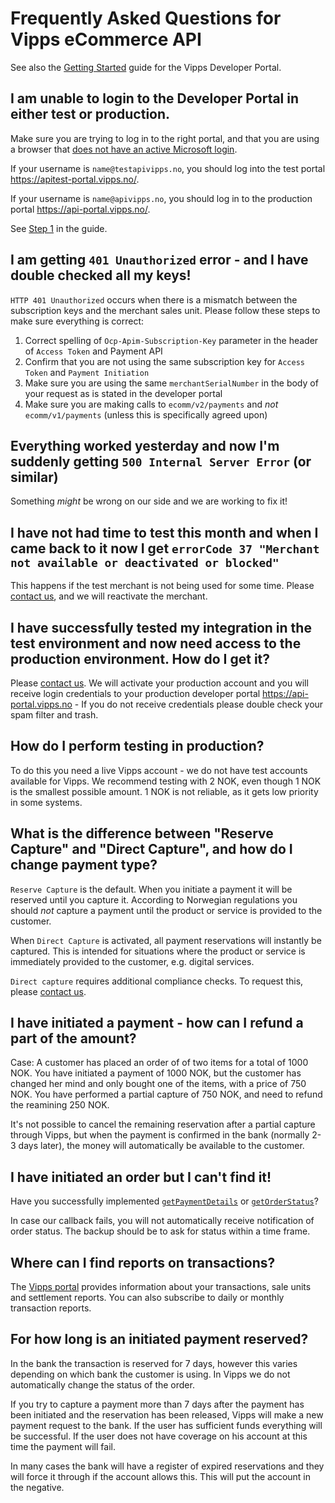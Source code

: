 # Frequently Asked Questions for Vipps eCommerce API

See also the 
[Getting Started](https://github.com/vippsas/vipps-developers/blob/master/vipps-developer-portal-getting-started.md) 
guide for the Vipps Developer Portal.

## I am unable to login to the Developer Portal in either test or production.

Make sure you are trying to log in to the right portal, and that you are using a browser that 
[does not have an active Microsoft login](https://github.com/vippsas/vipps-developers/blob/master/vipps-developer-portal-getting-started.md#remember-to-log-out-of-other-microsoft-accounts).

If your username is `name@testapivipps.no`, you should log into the test portal https://apitest-portal.vipps.no/.

If your username is `name@apivipps.no`, you should log in to the production portal https://api-portal.vipps.no/.

See [Step 1](https://github.com/vippsas/vipps-developers/blob/master/vipps-developer-portal-getting-started.md#step-1)
in the guide.

## I am getting `401 Unauthorized` error - and I have double checked all my keys!

`HTTP 401 Unauthorized` occurs when there is a mismatch between the subscription keys and the
merchant sales unit. Please follow these steps to make sure everything is correct:

1. Correct spelling of `Ocp-Apim-Subscription-Key` parameter in the header of `Access Token` and Payment API
2. Confirm that you are not using the same subscription key for `Access Token` and `Payment Initiation`
3. Make sure you are using the same `merchantSerialNumber` in the body of your request as is stated in the developer portal
4. Make sure you are making calls to `ecomm/v2/payments` and _not_ `ecomm/v1/payments` (unless this is specifically agreed upon)

## Everything worked yesterday and now I'm suddenly getting `500 Internal Server Error` (or similar)

Something _might_ be wrong on our side and we are working to fix it! 

## I have not had time to test this month and when I came back to it now I get `errorCode 37 "Merchant not available or deactivated or blocked"`

This happens if the test merchant is not being used for some time. Please 
[contact us](https://github.com/vippsas/vipps-developers/blob/master/contact.md), and we will reactivate the merchant.

## I have successfully tested my integration in the test environment and now need access to the production environment. How do I get it?

Please [contact us](https://github.com/vippsas/vipps-developers/blob/master/contact.md).
We will activate your production account and you will receive login credentials
to your production developer portal https://api-portal.vipps.no - If you do not receive credentials please double check
your spam filter and trash.

## How do I perform testing in production?

To do this you need a live Vipps account - we do not have test accounts available for Vipps.
We recommend testing with 2 NOK, even though 1 NOK is the smallest possible amount.
1 NOK is not reliable, as it gets low priority in some systems.

## What is the difference between "Reserve Capture" and "Direct Capture", and how do I change payment type?

`Reserve Capture` is the default. When you initiate a payment it will be reserved until you capture it.
According to Norwegian regulations you should _not_ capture a payment until the product or service is provided to the customer.

When `Direct Capture` is activated, all payment reservations will instantly be captured.
This is intended for situations where the product or service is immediately provided to the customer, e.g. digital services.

`Direct capture` requires additional compliance checks. To request this, please [contact us](https://www.vipps.no/bedrift/kontakt-oss).

## I have initiated a payment - how can I refund a part of the amount?

Case: A customer has placed an order of of two items for a total of 1000 NOK. You have initiated a payment of 1000 NOK, but the customer has changed her mind and only bought one of the items, with a price of 750 NOK. You have performed a partial capture of 750 NOK, and need to refund the reamining 250 NOK.

It's not possible to cancel the remaining reservation after a partial capture through Vipps, but when the payment is confirmed
in the bank (normally 2-3 days later), the money will automatically be available to the customer.

## I have initiated an order but I can't find it!

Have you successfully implemented 
[`getPaymentDetails`](https://github.com/vippsas/vipps-ecom-api/blob/master/vipps-ecom-api.md#get-payment-details) or 
[`getOrderStatus`](https://github.com/vippsas/vipps-ecom-api/blob/master/vipps-ecom-api.md#get-order-status)?

In case our callback fails, you will not automatically receive notification of order status. The backup should be to ask for status within a time frame. 

## Where can I find reports on transactions?

The [Vipps portal](https://portal.vipps.no/login/) provides information about
your transactions, sale units and settlement reports.
You can also subscribe to daily or monthly transaction reports.

## For how long is an initiated payment reserved?

In the bank the transaction is reserved for 7 days, however this varies depending on which bank the customer is using.
In Vipps we do not automatically change the status of the order.

If you try to capture a payment more than 7 days after the payment has been initiated and the reservation has been released,
Vipps will make a new payment request to the bank. If the user has sufficient funds everything will be successful.
If the user does not have coverage on his account at this time the payment will fail.

In many cases the bank will have a register of expired reservations and they will force it through if the account allows this.
This will put the account in the negative.
